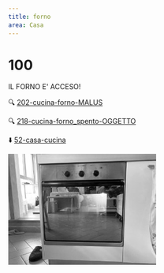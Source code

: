 ```yaml
---
title: forno
area: Casa
---
```

# 100
IL FORNO E' ACCESO!

🔍 [202-cucina-forno-MALUS](202-cucina-forno-MALUS.md)

🔍 [218-cucina-forno_spento-OGGETTO](218-cucina-forno_spento-OGGETTO.md)

⬇️ [52-casa-cucina](52-casa-cucina.md)

![foto_118](_assets/preview/foto_118.jpg)